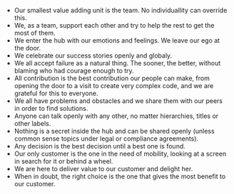 - Our smallest value adding unit is the team. No individuallity can override this.
- We, as a team, support each other and try to help the rest to get the most of them.
- We enter the hub with our emotions and feelings. We leave our ego at the door.
- We celebrate our success stories openly and globaly.
- We all accept failure as a natural thing. The sooner, the better, without blaming who had courage enough to try.
- All contribution is the best contribution our people can make, from opening the door to a visit to create very complex code, and we are grateful for this to everyone.
- We all have problems and obstacles and we share them with our peers in order to find solutions.
- Anyone can talk openly with any other, no matter hierarchies, titles or other labels.
- Nothing is a secret inside the hub and can be shared openly (unless common sense topics under legal or compliance agreements).
- Any decision is the best decision until a best one is found.
- Our only customer is the one in the need of mobility, looking at a screen in search for it or behind a wheel.
- We are here to deliver value to our customer and delight her.
- When in doubt, the right choice is the one that gives the most benefit to our customer.